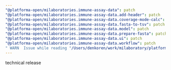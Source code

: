 ```yaml
---
"@platforma-open/milaboratories.immune-assay-data": patch
"@platforma-open/milaboratories.immune-assay-data.add-header": patch
"@platforma-open/milaboratories.immune-assay-data.coverage-mode-calc": patch
"@platforma-open/milaboratories.immune-assay-data.fasta-to-tsv": patch
"@platforma-open/milaboratories.immune-assay-data.model": patch
"@platforma-open/milaboratories.immune-assay-data.prepare-fasta": patch
"@platforma-open/milaboratories.immune-assay-data.ui": patch
"@platforma-open/milaboratories.immune-assay-data.workflow": patch
" WARN  Issue while reading "/Users/denkoren/work/milaboratory/platforma/platforma-open/immune-assay-data/.npmrc". Failed to replace env in config: ${NPMJS_TOKEN}": patch
---
```


technical release
